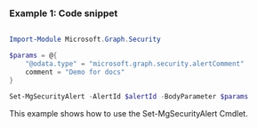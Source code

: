 ### Example 1: Code snippet

```powershell

Import-Module Microsoft.Graph.Security

$params = @{
	"@odata.type" = "microsoft.graph.security.alertComment"
	comment = "Demo for docs"
}

Set-MgSecurityAlert -AlertId $alertId -BodyParameter $params

```
This example shows how to use the Set-MgSecurityAlert Cmdlet.

